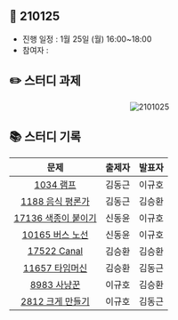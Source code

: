 ## 📅 210125
- 진행 일정 : 1월 25일 (월) 16:00~18:00
- 참여자 : 


## ✏️ 스터디 과제
 <p align="center">
  <img src="https://user-images.githubusercontent.com/12527673/105110357-c0a3fe80-5b01-11eb-9550-bad358e6e126.png" alt="2101025"/>
</p> 



## 📚 스터디 기록

|           문제            |               출제자          |    발표자    |
| :-----------------------: | :-------------------------------: | :---------------: |
| [1034 램프](https://www.acmicpc.net/problem/1034) | 김동근 | 이규호 |
| [1188 음식 평론가](https://www.acmicpc.net/problem/1188) | 김동근 | 김승환 |
| [17136 색종이 붙이기](https://www.acmicpc.net/problem/17136) | 신동윤 | 이규호 |
| [10165 버스 노선](https://www.acmicpc.net/problem/10165) | 신동윤 | 이규호 |
| [17522 Canal](https://www.acmicpc.net/problem/17522) | 김승환 | 김승환 |
| [11657 타임머신](https://www.acmicpc.net/problem/11657) | 김승환 | 김동근 |
| [8983 사냥꾼](https://www.acmicpc.net/problem/8983) | 이규호 | 김승환 |
| [2812 크게 만들기](https://www.acmicpc.net/problem/2812) | 이규호 | 김동근 |
